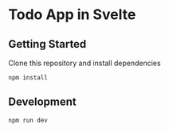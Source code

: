 # Todo App in Svelte

## Getting Started

Clone this repository and install dependencies

```shell
npm install
```

## Development

```shell
npm run dev
```

